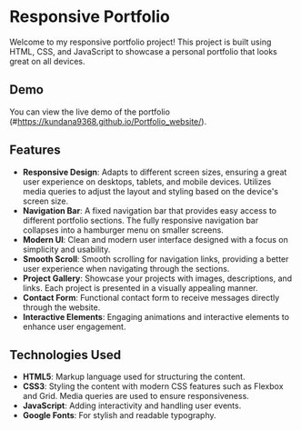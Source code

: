 # Responsive Portfolio
Welcome to my responsive portfolio project! This project is built using HTML, CSS, and JavaScript to showcase a personal portfolio that looks great on all devices.

## Demo
You can view the live demo of the portfolio (#https://kundana9368.github.io/Portfolio_website/).

## Features
- **Responsive Design**: Adapts to different screen sizes, ensuring a great user experience on desktops, tablets, and mobile devices. Utilizes media queries to adjust the layout and styling based on the device's screen size.
- **Navigation Bar**: A fixed navigation bar that provides easy access to different portfolio sections. The fully responsive navigation bar collapses into a hamburger menu on smaller screens.
- **Modern UI**: Clean and modern user interface designed with a focus on simplicity and usability.
- **Smooth Scroll**: Smooth scrolling for navigation links, providing a better user experience when navigating through the sections.
- **Project Gallery**: Showcase your projects with images, descriptions, and links. Each project is presented in a visually appealing manner.
- **Contact Form**: Functional contact form to receive messages directly through the website.
- **Interactive Elements**: Engaging animations and interactive elements to enhance user engagement.

## Technologies Used
- **HTML5**: Markup language used for structuring the content.
- **CSS3**: Styling the content with modern CSS features such as Flexbox and Grid. Media queries are used to ensure responsiveness.
- **JavaScript**: Adding interactivity and handling user events.
- **Google Fonts**: For stylish and readable typography.


